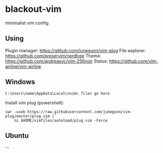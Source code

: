 # blackout-vim
 minimalist vim config

## Using

Plugin manager: https://github.com/junegunn/vim-plug
File explorer: https://github.com/preservim/nerdtree
Theme: https://github.com/andreasvc/vim-256noir
Status: https://github.com/vim-airline/vim-airline

## Windows

```
C:\Users\name\AppData\Local\nvim\ files go here
```

Install vim plug (powershell):

```
iwr -useb https://raw.githubusercontent.com/junegunn/vim-plug/master/plug.vim |`
    ni $HOME/vimfiles/autoload/plug.vim -Force
```

## Ubuntu

--
